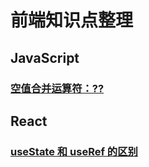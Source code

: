 # 前端知识点整理

## JavaScript

### [空值合并运算符：??](/JavaScript/空值合并运算符??.md)

## React

### [useState 和 useRef 的区别](/React/useState-vs-useRef.md)


